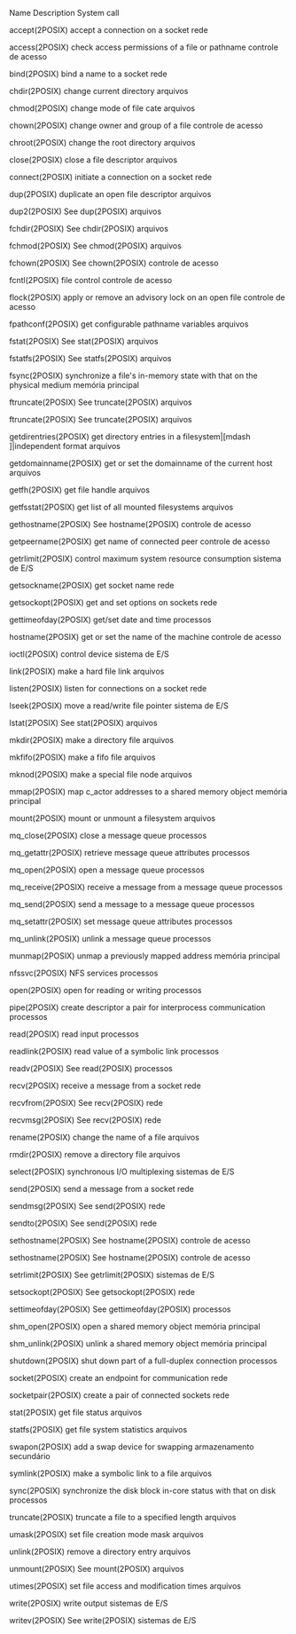Name Description System call

accept(2POSIX) accept a connection on a socket rede

access(2POSIX) check access permissions of a file or pathname controle de acesso

bind(2POSIX) bind a name to a socket rede

chdir(2POSIX) change current directory arquivos

chmod(2POSIX) change mode of file cate arquivos

chown(2POSIX) change owner and group of a file controle de acesso

chroot(2POSIX) change the root directory arquivos

close(2POSIX) close a file descriptor arquivos

connect(2POSIX) initiate a connection on a socket rede

dup(2POSIX) duplicate an open file descriptor arquivos

dup2(2POSIX) See dup(2POSIX) arquivos

fchdir(2POSIX) See chdir(2POSIX) arquivos

fchmod(2POSIX) See chmod(2POSIX) arquivos

fchown(2POSIX) See chown(2POSIX) controle de acesso

fcntl(2POSIX) file control controle de acesso

flock(2POSIX) apply or remove an advisory lock on an open file controle de acesso

fpathconf(2POSIX) get configurable pathname variables arquivos

fstat(2POSIX) See stat(2POSIX) arquivos

fstatfs(2POSIX) See statfs(2POSIX) arquivos

fsync(2POSIX) synchronize a file's in-memory state with that on the physical medium memória principal

ftruncate(2POSIX) See truncate(2POSIX) arquivos

ftruncate(2POSIX) See truncate(2POSIX) arquivos

getdirentries(2POSIX) get directory entries in a filesystem|[mdash ]|independent format arquivos

getdomainname(2POSIX) get or set the domainname of the current host arquivos

getfh(2POSIX) get file handle arquivos

getfsstat(2POSIX) get list of all mounted filesystems arquivos

gethostname(2POSIX) See hostname(2POSIX) controle de acesso

getpeername(2POSIX) get name of connected peer controle de acesso

getrlimit(2POSIX) control maximum system resource consumption sistema de E/S

getsockname(2POSIX) get socket name rede

getsockopt(2POSIX) get and set options on sockets rede

gettimeofday(2POSIX) get/set date and time processos

hostname(2POSIX) get or set the name of the machine controle de acesso

ioctl(2POSIX) control device sistema de E/S

link(2POSIX) make a hard file link arquivos

listen(2POSIX) listen for connections on a socket rede

lseek(2POSIX) move a read/write file pointer sistema de E/S

lstat(2POSIX) See stat(2POSIX) arquivos

mkdir(2POSIX) make a directory file arquivos

mkfifo(2POSIX) make a fifo file arquivos

mknod(2POSIX) make a special file node arquivos

mmap(2POSIX) map c_actor addresses to a shared memory object memória principal

mount(2POSIX) mount or unmount a filesystem arquivos

mq_close(2POSIX) close a message queue processos

mq_getattr(2POSIX) retrieve message queue attributes processos

mq_open(2POSIX) open a message queue processos

mq_receive(2POSIX) receive a message from a message queue processos

mq_send(2POSIX) send a message to a message queue processos

mq_setattr(2POSIX) set message queue attributes processos

mq_unlink(2POSIX) unlink a message queue processos

munmap(2POSIX) unmap a previously mapped address memória principal

nfssvc(2POSIX) NFS services processos

open(2POSIX) open for reading or writing processos

pipe(2POSIX) create descriptor a pair for interprocess communication processos

read(2POSIX) read input processos

readlink(2POSIX) read value of a symbolic link processos

readv(2POSIX) See read(2POSIX) processos

recv(2POSIX) receive a message from a socket rede

recvfrom(2POSIX) See recv(2POSIX) rede

recvmsg(2POSIX) See recv(2POSIX) rede

rename(2POSIX) change the name of a file arquivos

rmdir(2POSIX) remove a directory file arquivos

select(2POSIX) synchronous I/O multiplexing sistemas de E/S

send(2POSIX) send a message from a socket rede

sendmsg(2POSIX) See send(2POSIX) rede

sendto(2POSIX) See send(2POSIX) rede

sethostname(2POSIX) See hostname(2POSIX) controle de acesso

sethostname(2POSIX) See hostname(2POSIX) controle de acesso

setrlimit(2POSIX) See getrlimit(2POSIX) sistemas de E/S

setsockopt(2POSIX) See getsockopt(2POSIX) rede

settimeofday(2POSIX) See gettimeofday(2POSIX) processos

shm_open(2POSIX) open a shared memory object memória principal

shm_unlink(2POSIX) unlink a shared memory object memória principal

shutdown(2POSIX) shut down part of a full-duplex connection processos

socket(2POSIX) create an endpoint for communication rede

socketpair(2POSIX) create a pair of connected sockets rede

stat(2POSIX) get file status arquivos

statfs(2POSIX) get file system statistics arquivos

swapon(2POSIX) add a swap device for swapping armazenamento secundário

symlink(2POSIX) make a symbolic link to a file arquivos

sync(2POSIX) synchronize the disk block in-core status with that on disk processos

truncate(2POSIX) truncate a file to a specified length arquivos

umask(2POSIX) set file creation mode mask arquivos

unlink(2POSIX) remove a directory entry arquivos

unmount(2POSIX) See mount(2POSIX) arquivos

utimes(2POSIX) set file access and modification times arquivos

write(2POSIX) write output sistemas de E/S

writev(2POSIX) See write(2POSIX) sistemas de E/S
